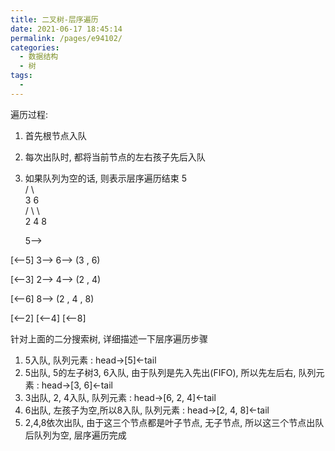 ```yaml
---
title: 二叉树-层序遍历
date: 2021-06-17 18:45:14
permalink: /pages/e94102/
categories:
  - 数据结构
  - 树
tags:
  - 
---
```


遍历过程:
1. 首先根节点入队
2. 每次出队时, 都将当前节点的左右孩子先后入队
3. 如果队列为空的话, 则表示层序遍历结束
      5      
    /   \    
   3     6   
    / \     \   
 2  4      8

   5-->

[<--5]   3-->  6-->   (3 , 6)

[<--3]   2-->  4-->   (2 , 4)

[<--6]   8-->         (2 , 4 , 8)

[<--2]   [<--4]   [<--8]

针对上面的二分搜索树, 详细描述一下层序遍历步骤
1. 5入队, 队列元素 : head->[5]<-tail
2. 5出队, 5的左子树3, 6入队, 由于队列是先入先出(FIFO), 所以先左后右, 队列元素 : head->[3, 6]<-tail
3. 3出队, 2, 4入队, 队列元素  : head->[6, 2, 4]<-tail
4. 6出队, 左孩子为空,所以8入队, 队列元素  : head->[2, 4, 8]<-tail
5. 2,4,8依次出队, 由于这三个节点都是叶子节点, 无子节点, 所以这三个节点出队后队列为空, 层序遍历完成


